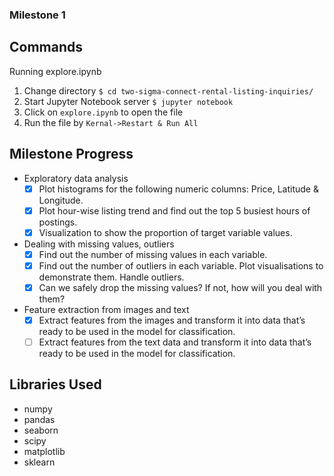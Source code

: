 ### Milestone 1


## Commands

Running explore.ipynb

1. Change directory
`$ cd two-sigma-connect-rental-listing-inquiries/`
2. Start Jupyter Notebook server
`$ jupyter notebook`
3. Click on `explore.ipynb` to open the file
4. Run the file by `Kernal->Restart & Run All`


## Milestone Progress

* Exploratory data analysis
  - [x] Plot histograms for the following numeric columns: Price, Latitude &
Longitude.
  - [x] Plot hour-wise listing trend and find out the top 5 busiest hours of postings.
  - [x] Visualization to show the proportion of target variable values.
  
* Dealing with missing values, outliers
  - [x] Find out the number of missing values in each variable.
  - [x] Find out the number of outliers in each variable. Plot visualisations to
demonstrate them. Handle outliers.
  - [x] Can we safely drop the missing values? If not, how will you deal with them?
  
* Feature extraction from images and text
  - [x] Extract features from the images and transform it into data that’s ready to be
used in the model for classification.
  - [ ] Extract features from the text data and transform it into data that’s ready to be
used in the model for classification.

## Libraries Used
- numpy
- pandas
- seaborn
- scipy
- matplotlib
- sklearn

